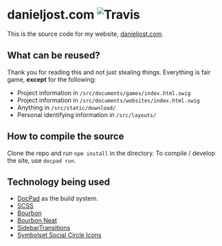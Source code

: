 # danieljost.com ![Travis](https://travis-ci.org/PxlBuzzard/danieljost.com.svg)

This is the source code for my website, [danieljost.com](http://danieljost.com).

## What can be reused?

Thank you for reading this and not just stealing things. Everything is fair game, **except** for the following:

* Project information in ```/src/documents/games/index.html.swig```
* Project information in ```/src/documents/websites/index.html.swig```
* Anything in ```/src/static/download/```
* Personal identifying information in ```/src/layouts/```

## How to compile the source

Clone the repo and run ```npm install``` in the directory. To compile / develop the site, use ```docpad run```.

## Technology being used

* [DocPad](http://docpad.org/) as the build system.
* [SCSS](http://sass-lang.com/)
* [Bourbon](http://bourbon.io/)
* [Bourbon Neat](http://neat.bourbon.io/)
* [SidebarTransitions](https://github.com/codrops/SidebarTransitions)
* [Symbolset Social Circle Icons](https://symbolset.com/icons/social-circle)
